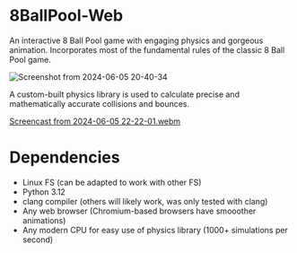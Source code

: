 # 8BallPool-Web
An interactive 8 Ball Pool game with engaging physics and gorgeous animation. Incorporates most of the fundamental rules of the classic 8 Ball Pool game. 

![Screenshot from 2024-06-05 20-40-34](https://github.com/tmalik1116/8BallPool-Web/assets/146396156/43f28c80-3e0f-4930-b557-9f432388f9f1)

A custom-built physics library is used to calculate precise and mathematically accurate collisions and bounces. 



[Screencast from 2024-06-05 22-22-01.webm](https://github.com/tmalik1116/8BallPool-Web/assets/146396156/13ffe7fd-bc64-46ae-b816-00ec8a7d7808)


# Dependencies
- Linux FS (can be adapted to work with other FS)
- Python 3.12
- clang compiler (others will likely work, was only tested with clang)
- Any web browser (Chromium-based browsers have smooother animations)
- Any modern CPU for easy use of physics library (1000+ simulations per second)
